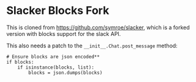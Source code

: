 # Slacker Blocks Fork

This is cloned from https://github.com/symroe/slacker, 
which is a forked version with blocks support for the slack API.

This also needs a patch to the `__init__.Chat.post_message` method:

```
# Ensure blocks are json encoded**
if blocks:
    if isinstance(blocks, list):
        blocks = json.dumps(blocks)
```
